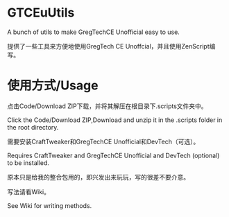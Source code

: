 # GTCEuUtils

A bunch of utils to make GregTechCE Unofficial easy to use.

提供了一些工具来方便地使用GregTech CE Unoffcial，并且使用ZenScript编写。

# 使用方式/Usage

点击Code/Download ZIP下载，并将其解压在根目录下.scripts文件夹中。

Click the Code/Download ZIP,Download and unzip it in the .scripts folder in the root directory.

需要安装CraftTweaker和GregTechCE Unofficial和DevTech（可选）。

Requires CraftTweaker and GregTechCE Unofficial and DevTech (optional) to be installed.

原本只是给我的整合包用的，即兴发出来玩玩，写的很差不要介意。

写法请看Wiki。

See Wiki for writing methods.
